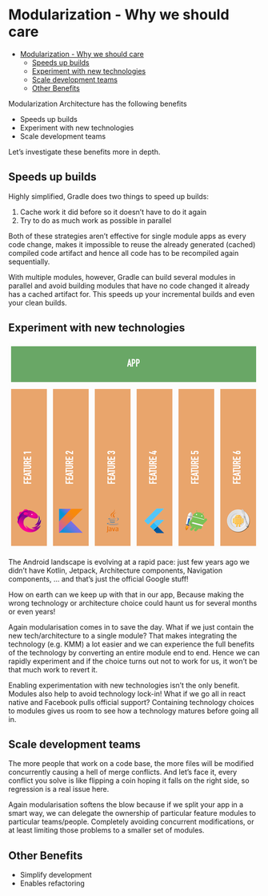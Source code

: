 # Modularization - Why we should care

<!-- TOC -->

* [Modularization - Why we should care](#modularization---why-we-should-care)
    * [Speeds up builds](#speeds-up-builds)
    * [Experiment with new technologies](#experiment-with-new-technologies)
    * [Scale development teams](#scale-development-teams)
    * [Other Benefits](#other-benefits)

<!-- TOC -->

Modularization Architecture has the following benefits

- Speeds up builds
- Experiment with new technologies
- Scale development teams

Let’s investigate these benefits more in depth.

## Speeds up builds

Highly simplified, Gradle does two things to speed up builds:

1. Cache work it did before so it doesn’t have to do it again
2. Try to do as much work as possible in parallel

Both of these strategies aren’t effective for single module apps as every code change, makes it
impossible to reuse the already generated (cached) compiled code artifact and hence all code has to
be recompiled again sequentially.

With multiple modules, however, Gradle can build several modules in parallel and avoid building
modules that have no code changed it already has a cached artifact for. This speeds up your
incremental builds and even your clean builds.

## Experiment with new technologies

<img src="./pics/experimenting_with_new_technology.png" />

The Android landscape is evolving at a rapid pace: just few years ago we didn’t have Kotlin,
Jetpack, Architecture components, Navigation components, … and that’s just the official Google
stuff!

How on earth can we keep up with that in our app, Because making the wrong technology or
architecture choice could haunt us for several months or even years!

Again modularisation comes in to save the day. What if we just contain the new tech/architecture to
a single module? That makes integrating the technology (e.g. KMM) a lot easier and we can
experience the full benefits of the technology by converting an entire module end to end. Hence we
can rapidly experiment and if the choice turns out not to work for us, it won’t be that much work
to revert it.

Enabling experimentation with new technologies isn’t the only benefit. Modules also help to avoid
technology lock-in! What if we go all in react native and Facebook pulls official support?
Containing technology choices to modules gives us room to see how a technology matures before going
all in.

## Scale development teams

The more people that work on a code base, the more files will be modified concurrently causing a
hell of merge conflicts. And let’s face it, every conflict you solve is like flipping a coin hoping
it falls on the right side, so regression is a real issue here.

Again modularisation softens the blow because if we split your app in a smart way, we can delegate
the ownership of particular feature modules to particular teams/people. Completely avoiding
concurrent modifications, or at least limiting those problems to a smaller set of modules.

## Other Benefits

- Simplify development
- Enables refactoring

